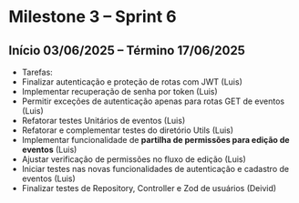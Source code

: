 # Milestone 3 – Sprint 6

## Início 03/06/2025 – Término 17/06/2025

- Tarefas:
- Finalizar autenticação e proteção de rotas com JWT (Luis)
- Implementar recuperação de senha por token (Luis)
- Permitir exceções de autenticação apenas para rotas GET de eventos (Luis)
- Refatorar testes Unitários de eventos (Luis)
- Refatorar e complementar testes do diretório Utils (Luis)
- Implementar funcionalidade de **partilha de permissões para edição de eventos** (Luis)
- Ajustar verificação de permissões no fluxo de edição (Luis)
- Iniciar testes nas novas funcionalidades de autenticação e cadastro de eventos (Luis)
- Finalizar testes de Repository, Controller e Zod de usuários (Deivid)